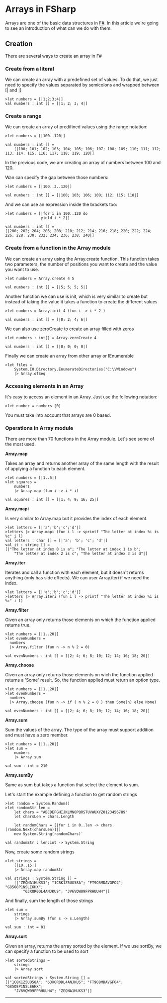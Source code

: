 Arrays in FSharp
================

Arrays are one of the basic data structures in [F#](url). In this article we're going to see an introduction of what can we do with them.

Creation
--------

There are several ways to create an array in F#

### Create from a literal

We can create an array with a predefined set of values. To do that, we just need to specify the values separated by semicolons and wrapped between [| and |]

    >let numbers = [|1;2;3;4|]
    val numbers : int [] = [|1; 2; 3; 4|]

### Create a range

We can create an array of predifined values using the range notation:

    >let numbers = [|100..120|]

    val numbers : int [] =
        [|100; 101; 102; 103; 104; 105; 106; 107; 108; 109; 110; 111; 112; 113; 114; 115; 116; 117; 118; 119; 120|]

In the previous code, we are creating an array of numbers between 100 and 120. 

Wan can specify the gap between those numbers:

    >let numbers = [|100..3..120|]

    val numbers : int [] = [|100; 103; 106; 109; 112; 115; 118|]

And we can use an expression inside the brackets too:

    >let numbers = [|for i in 100..120 do
                    yield i * 2|]
                    
    val numbers : int [] =
    [|200; 202; 204; 206; 208; 210; 212; 214; 216; 218; 220; 222; 224; 226; 228; 230; 232; 234; 236; 238; 240|]
  
  
### Create from a function in the Array module

We can create an array using the Array.create function. This function takes two parameters, the number of positions you want to create and the value you want to use.

    >let numbers = Array.create 4 5

    val numbers : int [] = [|5; 5; 5; 5|]

Another function we can use is init, which is very similar to create but instead of taking the value it takes a function to create the different values

    >let numbers = Array.init 4 (fun i -> i * 2 )

    val numbers : int [] = [|0; 2; 4; 6|]

We can also use zeroCreate to create an array filled with zeros

    >let numbers : int[] = Array.zeroCreate 4

    val numbers : int [] = [|0; 0; 0; 0|]

Finally we can create an array from other array or IEnumerable

    >let files =
        System.IO.Directory.EnumerateDirectories("C:\\Windows")
        |> Array.ofSeq

### Accessing elements in an Array

It's easy to access an element in an Array. Just use the following notation:

    >let number = numbers.[0]

You must take into account that arrays are 0 based.

### Operations in Array module

There are more than 70 functions in the Array module. Let's see some of the most used.

**Array.map**

Takes an array and returns another array of the same length with the result of applying a function to each element.

    >let numbers = [|1..5|]
    >let squares = 
        numbers 
        |> Array.map (fun i -> i * i)
    
    val squares : int [] = [|1; 4; 9; 16; 25|]
 
**Array.mapi**
 
Is very similar to Array.map but it provides the index of each element.
 
    >let letters = [|'a';'b';'c';'d'|]
    >letters |> Array.mapi (fun i l -> sprintf "The letter at index %i is %c" i l)
    val letters : char [] = [|'a'; 'b'; 'c'; 'd'|]
    val it : string [] =
    [|"The letter at index 0 is a"; "The letter at index 1 is b";
        "The letter at index 2 is c"; "The letter at index 3 is d"|]
    
**Array.iter**

Iterates and call a function with each element, but it doesn't returns anything (only has side effects). We can user Array.iteri if we need the index.

    >let letters = [|'a';'b';'c';'d'|]
    >letters |> Array.iteri (fun i l -> printf "The letter at index %i is %c" i l)

**Array.filter**

Given an array only returns those elements on which the function applied returns true.

    >let numbers = [|1..20|]
    >let evenNumbers = 
      numbers
      |> Array.filter (fun n -> n % 2 = 0)
  
    val evenNumbers : int [] = [|2; 4; 6; 8; 10; 12; 14; 16; 18; 20|]

**Array.choose**

Given an array only returns those elements on wich the function applied returns a 'Some' result. So, the function applied must return an option type.

    >let numbers = [|1..20|]
    >let evenNumbers = 
      numbers
      |> Array.choose (fun n -> if ( n % 2 = 0 ) then Some(n) else None)
  
    val evenNumbers : int [] = [|2; 4; 6; 8; 10; 12; 14; 16; 18; 20|]

**Array.sum**

Sum the values of the array. The type of the array must support addition and must have a zero member.

    >let numbers = [|1..20|]
    >let sum = 
        numbers
        |> Array.sum
  
    val sum : int = 210
 
**Array.sumBy**
 
Same as sum but takes a function that select the element to sum.
 
Let's start the example defining a function to get random strings
 
    >let random = System.Random()
    >let randomStr len = 
        let chars = "ABCDEFGHIJKLMNOPQRSTUVWUXYZ0123456789"
        let charsLen = chars.Length

        let randomChars = [|for i in 0..len -> chars.[random.Next(charsLen)]|]
        new System.String(randomChars)`
    
    val randomStr : len:int -> System.String  
    
Now, create some random strings
    
    >let strings = 
        [|10..15|]
        |> Array.map randomStr
        
    val strings : System.String [] =
        [|"ZEQNA1HUXS3"; "1C8K1Z5UO58A"; "FT9O8MDAVGFO4"; "G85O8P1NSLE6HX";
            "63XOR0DL4ANJKUS"; "JV6VQW09FPRHUUH4"|]
            
And finally, sum the length of those strings

    >let sum = 
        strings
        |> Array.sumBy (fun s -> s.Length)
        
    val sum : int = 81
    
    
**Array.sort**

Given an array, returns the array sorted by the element. If we use sortBy, we can specify a function to be used to sort

    >let sortedStrings =
        strings
        |> Array.sort
        
    val sortedStrings : System.String [] =
    [|"1C8K1Z5UO58A"; "63XOR0DL4ANJKUS"; "FT9O8MDAVGFO4"; "G85O8P1NSLE6HX";
        "JV6VQW09FPRHUUH4"; "ZEQNA1HUXS3"|]
        
****
